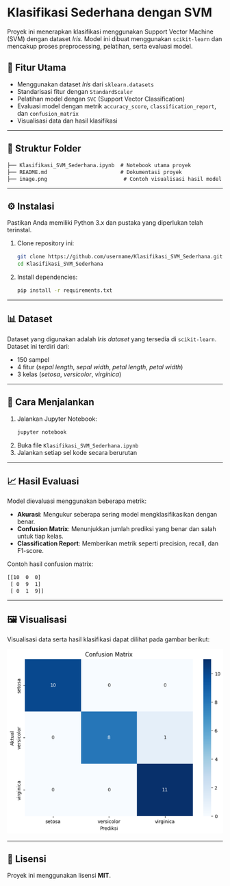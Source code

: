 # **Klasifikasi Sederhana dengan SVM**

Proyek ini menerapkan klasifikasi menggunakan Support Vector Machine (SVM) dengan dataset *Iris*. Model ini dibuat menggunakan `scikit-learn` dan mencakup proses preprocessing, pelatihan, serta evaluasi model.

## **📌 Fitur Utama**
- Menggunakan dataset *Iris* dari `sklearn.datasets`
- Standarisasi fitur dengan `StandardScaler`
- Pelatihan model dengan `SVC` (Support Vector Classification)
- Evaluasi model dengan metrik `accuracy_score`, `classification_report`, dan `confusion_matrix`
- Visualisasi data dan hasil klasifikasi

---

## **📂 Struktur Folder**
```
├── Klasifikasi_SVM_Sederhana.ipynb  # Notebook utama proyek
├── README.md                        # Dokumentasi proyek
├── image.png                         # Contoh visualisasi hasil model
```

---

## **⚙️ Instalasi**
Pastikan Anda memiliki Python 3.x dan pustaka yang diperlukan telah terinstal.

1. Clone repository ini:
   ```bash
   git clone https://github.com/username/Klasifikasi_SVM_Sederhana.git
   cd Klasifikasi_SVM_Sederhana
   ```

2. Install dependencies:
   ```bash
   pip install -r requirements.txt
   ```

---

## **📊 Dataset**
Dataset yang digunakan adalah *Iris dataset* yang tersedia di `scikit-learn`. Dataset ini terdiri dari:
- 150 sampel
- 4 fitur (*sepal length*, *sepal width*, *petal length*, *petal width*)
- 3 kelas (*setosa*, *versicolor*, *virginica*)

---

## **🚀 Cara Menjalankan**
1. Jalankan Jupyter Notebook:
   ```bash
   jupyter notebook
   ```
2. Buka file `Klasifikasi_SVM_Sederhana.ipynb`
3. Jalankan setiap sel kode secara berurutan

---

## **📈 Hasil Evaluasi**
Model dievaluasi menggunakan beberapa metrik:
- **Akurasi**: Mengukur seberapa sering model mengklasifikasikan dengan benar.
- **Confusion Matrix**: Menunjukkan jumlah prediksi yang benar dan salah untuk tiap kelas.
- **Classification Report**: Memberikan metrik seperti precision, recall, dan F1-score.

Contoh hasil confusion matrix:
```
[[10  0  0]
 [ 0  9  1]
 [ 0  1  9]]
```

---

## **🖼️ Visualisasi**
Visualisasi data serta hasil klasifikasi dapat dilihat pada gambar berikut:

![Hasil Visualisasi](image.png)


---

## **📜 Lisensi**
Proyek ini menggunakan lisensi **MIT**.

